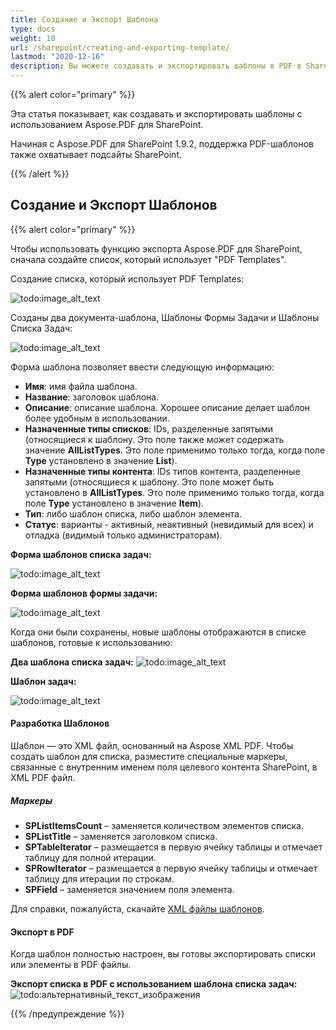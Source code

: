 ```yaml
---
title: Создание и Экспорт Шаблона
type: docs
weight: 10
url: /sharepoint/creating-and-exporting-template/
lastmod: "2020-12-16"
description: Вы можете создавать и экспортировать шаблоны в PDF в SharePoint с использованием PDF SharePoint API.
---
```


{{% alert color="primary" %}}

Эта статья показывает, как создавать и экспортировать шаблоны с использованием Aspose.PDF для SharePoint.

Начиная с Aspose.PDF для SharePoint 1.9.2, поддержка PDF-шаблонов также охватывает подсайты SharePoint.

{{% /alert %}}

## **Создание и Экспорт Шаблонов**
{{% alert color="primary" %}}

Чтобы использовать функцию экспорта Aspose.PDF для SharePoint, сначала создайте список, который использует "PDF Templates".

Создание списка, который использует PDF Templates:

![todo:image_alt_text](creating-and-exporting-template_1.png)

Созданы два документа-шаблона, Шаблоны Формы Задачи и Шаблоны Списка Задач:

![todo:image_alt_text](creating-and-exporting-template_2.png)

Форма шаблона позволяет ввести следующую информацию:

- **Имя**: имя файла шаблона.
- **Название**: заголовок шаблона.
 - **Описание**: описание шаблона. Хорошее описание делает шаблон более удобным в использовании.
- **Назначенные типы списков**: IDs, разделенные запятыми (относящиеся к шаблону. Это поле также может содержать значение **AllListTypes**. Это поле применимо только тогда, когда поле **Type** установлено в значение **List**).
- **Назначенные типы контента**: IDs типов контента, разделенные запятыми (относящиеся к шаблону. Это поле может быть установлено в **AllListTypes**. Это поле применимо только тогда, когда поле **Type** установлено в значение **Item**).
- **Тип**: либо шаблон списка, либо шаблон элемента.
- **Статус**: варианты - активный, неактивный (невидимый для всех) и отладка (видимый только администраторам).

**Форма шаблонов списка задач:**

![todo:image_alt_text](creating-and-exporting-template_3.png)

**Форма шаблонов формы задачи:**

![todo:image_alt_text](creating-and-exporting-template_4.png)

Когда они были сохранены, новые шаблоны отображаются в списке шаблонов, готовые к использованию:

**Два шаблона списка задач:**
![todo:image_alt_text](creating-and-exporting-template_5.png)



**Шаблон задач:**

![todo:image_alt_text](creating-and-exporting-template_6.png)



#### **Разработка Шаблонов**
Шаблон — это XML файл, основанный на Aspose XML PDF. Чтобы создать шаблон для списка, разместите специальные маркеры, связанные с внутренним именем поля целевого контента SharePoint, в XML PDF файл.
##### **Маркеры**
- **SPListItemsCount** – заменяется количеством элементов списка.
- **SPListTitle** – заменяется заголовком списка.
- **SPTableIterator** – размещается в первую ячейку таблицы и отмечает таблицу для полной итерации.
- **SPRowIterator** – размещается в первую ячейку таблицы и отмечает таблицу для итерации по строкам.
- **SPField** – заменяется значением поля элемента.

Для справки, пожалуйста, скачайте [XML файлы шаблонов](attachments/8421394/8618082.zip).
#### **Экспорт в PDF**
Когда шаблон полностью настроен, вы готовы экспортировать списки или элементы в PDF файлы.

**Экспорт списка в PDF с использованием шаблона списка задач:**
![todo:альтернативный_текст_изображения](creating-and-exporting-template_7.png)

{{% /предупреждение %}}